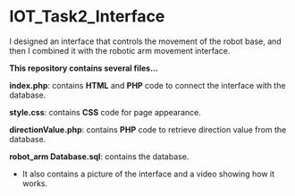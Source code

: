 # IOT_Task2_Interface

I designed an interface that controls the movement of the robot base, and then I combined it with the robotic arm movement interface.

**This repository contains several files...**

**index.php**: contains **HTML** and **PHP** code to connect the interface with the database.

**style.css**: contains **CSS** code for page appearance.

**directionValue.php**: contains **PHP** code to retrieve direction value from the database.

**robot_arm Database.sql**: contains the database.

- It also contains a picture of the interface and a video showing how it works.
